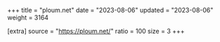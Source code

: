 +++
title = "ploum.net"
date = "2023-08-06"
updated = "2023-08-06"
weight = 3164

[extra]
source = "https://ploum.net/"
ratio = 100
size = 3
+++
